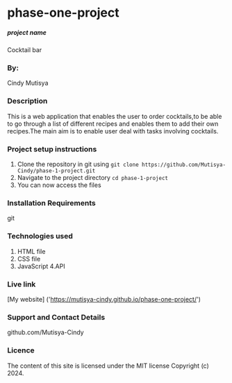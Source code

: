 # phase-one-project
##### project name
Cocktail bar

### By:
Cindy Mutisya

### Description
This is a web application that enables the user to order cocktails,to be able to go through a list of different recipes and enables them to add their own recipes.The main aim is to enable user deal with tasks involving cocktails.

### Project setup instructions 
1. Clone the repository in git using `git clone https://github.com/Mutisya-Cindy/phase-1-project.git`
2. Navigate to the project directory `cd phase-1-project`
3. You can now access the files

### Installation Requirements
git

### Technologies used
1. HTML file
2. CSS file
3. JavaScript
4.API

### Live link
[My website] ('https://mutisya-cindy.github.io/phase-one-project/')

### Support and Contact Details
github.com/Mutisya-Cindy

### Licence 
The content of this site is licensed under the MIT license Copyright (c) 2024.